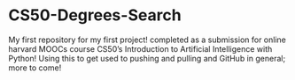 # CS50-Degrees-Search
My first repository for my first project! completed as a submission for online harvard MOOCs course CS50’s Introduction to Artificial Intelligence with Python! Using this to get used to pushing and pulling and GitHub in general; more to come! 
